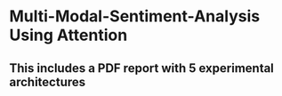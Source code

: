 # Multi-Modal-Sentiment-Analysis Using Attention

## This includes a PDF report with 5 experimental architectures